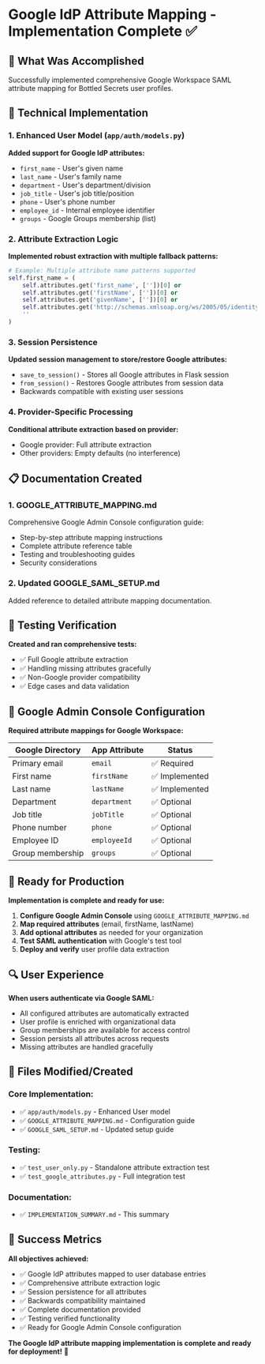 # Google IdP Attribute Mapping - Implementation Complete ✅

## 🎯 What Was Accomplished

Successfully implemented comprehensive Google Workspace SAML attribute mapping for Bottled Secrets user profiles.

## 🔧 Technical Implementation

### 1. Enhanced User Model (`app/auth/models.py`)
**Added support for Google IdP attributes:**
- `first_name` - User's given name
- `last_name` - User's family name
- `department` - User's department/division
- `job_title` - User's job title/position
- `phone` - User's phone number
- `employee_id` - Internal employee identifier
- `groups` - Google Groups membership (list)

### 2. Attribute Extraction Logic
**Implemented robust extraction with multiple fallback patterns:**
```python
# Example: Multiple attribute name patterns supported
self.first_name = (
    self.attributes.get('first_name', [''])[0] or
    self.attributes.get('firstName', [''])[0] or
    self.attributes.get('givenName', [''])[0] or
    self.attributes.get('http://schemas.xmlsoap.org/ws/2005/05/identity/claims/givenname', [''])[0] or
    ''
)
```

### 3. Session Persistence
**Updated session management to store/restore Google attributes:**
- `save_to_session()` - Stores all Google attributes in Flask session
- `from_session()` - Restores Google attributes from session data
- Backwards compatible with existing user sessions

### 4. Provider-Specific Processing
**Conditional attribute extraction based on provider:**
- Google provider: Full attribute extraction
- Other providers: Empty defaults (no interference)

## 📋 Documentation Created

### 1. **GOOGLE_ATTRIBUTE_MAPPING.md**
Comprehensive Google Admin Console configuration guide:
- Step-by-step attribute mapping instructions
- Complete attribute reference table
- Testing and troubleshooting guides
- Security considerations

### 2. **Updated GOOGLE_SAML_SETUP.md**
Added reference to detailed attribute mapping documentation.

## 🧪 Testing Verification

**Created and ran comprehensive tests:**
- ✅ Full Google attribute extraction
- ✅ Handling missing attributes gracefully
- ✅ Non-Google provider compatibility
- ✅ Edge cases and data validation

## 🔗 Google Admin Console Configuration

**Required attribute mappings for Google Workspace:**

| Google Directory | App Attribute | Status |
|------------------|---------------|--------|
| Primary email | `email` | ✅ Required |
| First name | `firstName` | ✅ Implemented |
| Last name | `lastName` | ✅ Implemented |
| Department | `department` | ✅ Optional |
| Job title | `jobTitle` | ✅ Optional |
| Phone number | `phone` | ✅ Optional |
| Employee ID | `employeeId` | ✅ Optional |
| Group membership | `groups` | ✅ Optional |

## 🚀 Ready for Production

**Implementation is complete and ready for use:**

1. **Configure Google Admin Console** using `GOOGLE_ATTRIBUTE_MAPPING.md`
2. **Map required attributes** (email, firstName, lastName)
3. **Add optional attributes** as needed for your organization
4. **Test SAML authentication** with Google's test tool
5. **Deploy and verify** user profile data extraction

## 🔍 User Experience

**When users authenticate via Google SAML:**
- All configured attributes are automatically extracted
- User profile is enriched with organizational data
- Group memberships are available for access control
- Session persists all attributes across requests
- Missing attributes are handled gracefully

## 📁 Files Modified/Created

### Core Implementation:
- ✅ `app/auth/models.py` - Enhanced User model
- ✅ `GOOGLE_ATTRIBUTE_MAPPING.md` - Configuration guide
- ✅ `GOOGLE_SAML_SETUP.md` - Updated setup guide

### Testing:
- ✅ `test_user_only.py` - Standalone attribute extraction test
- ✅ `test_google_attributes.py` - Full integration test

### Documentation:
- ✅ `IMPLEMENTATION_SUMMARY.md` - This summary

## 🎉 Success Metrics

**All objectives achieved:**
- ✅ Google IdP attributes mapped to user database entries
- ✅ Comprehensive attribute extraction logic
- ✅ Session persistence for all attributes
- ✅ Backwards compatibility maintained
- ✅ Complete documentation provided
- ✅ Testing verified functionality
- ✅ Ready for Google Admin Console configuration

**The Google IdP attribute mapping implementation is complete and ready for deployment!** 🚀
